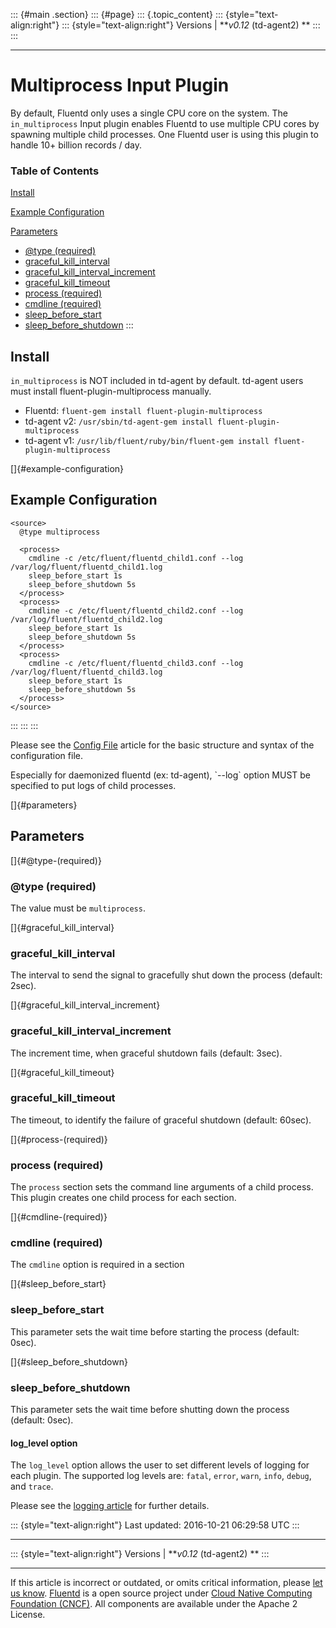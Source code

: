 ::: {#main .section}
::: {#page}
::: {.topic_content}
::: {style="text-align:right"}
::: {style="text-align:right"}
Versions \| ***v0.12* (td-agent2) **
:::
:::

------------------------------------------------------------------------

Multiprocess Input Plugin
=========================

By default, Fluentd only uses a single CPU core on the system. The
`in_multiprocess` Input plugin enables Fluentd to use multiple CPU cores
by spawning multiple child processes. One Fluentd user is using this
plugin to handle 10+ billion records / day.


### Table of Contents

[Install](#install)

[Example Configuration](#example-configuration)

[Parameters](#parameters)

-   [\@type (required)](#@type-(required))
-   [graceful\_kill\_interval](#graceful_kill_interval)
-   [graceful\_kill\_interval\_increment](#graceful_kill_interval_increment)
-   [graceful\_kill\_timeout](#graceful_kill_timeout)
-   [process (required)](#process-(required))
-   [cmdline (required)](#cmdline-(required))
-   [sleep\_before\_start](#sleep_before_start)
-   [sleep\_before\_shutdown](#sleep_before_shutdown)
:::

Install
-------

`in_multiprocess` is NOT included in td-agent by default. td-agent users
must install fluent-plugin-multiprocess manually.

-   Fluentd: `fluent-gem install fluent-plugin-multiprocess`
-   td-agent v2:
    `/usr/sbin/td-agent-gem install fluent-plugin-multiprocess`
-   td-agent v1:
    `/usr/lib/fluent/ruby/bin/fluent-gem install fluent-plugin-multiprocess`

[]{#example-configuration}

Example Configuration
---------------------

``` {.CodeRay}
<source>
  @type multiprocess

  <process>
    cmdline -c /etc/fluent/fluentd_child1.conf --log /var/log/fluent/fluentd_child1.log
    sleep_before_start 1s
    sleep_before_shutdown 5s
  </process>
  <process>
    cmdline -c /etc/fluent/fluentd_child2.conf --log /var/log/fluent/fluentd_child2.log
    sleep_before_start 1s
    sleep_before_shutdown 5s
  </process>
  <process>
    cmdline -c /etc/fluent/fluentd_child3.conf --log /var/log/fluent/fluentd_child3.log
    sleep_before_start 1s
    sleep_before_shutdown 5s
  </process>
</source>
```
:::
:::
:::

Please see the [Config File](config-file) article for the basic
structure and syntax of the configuration file.

Especially for daemonized fluentd (ex: td-agent), \`\--log\` option MUST
be specified to put logs of child processes.

[]{#parameters}

Parameters
----------

[]{#@type-(required)}

### \@type (required)

The value must be `multiprocess`.

[]{#graceful_kill_interval}

### graceful\_kill\_interval

The interval to send the signal to gracefully shut down the process
(default: 2sec).

[]{#graceful_kill_interval_increment}

### graceful\_kill\_interval\_increment

The increment time, when graceful shutdown fails (default: 3sec).

[]{#graceful_kill_timeout}

### graceful\_kill\_timeout

The timeout, to identify the failure of graceful shutdown (default:
60sec).

[]{#process-(required)}

### process (required)

The `process` section sets the command line arguments of a child
process. This plugin creates one child process for each section.

[]{#cmdline-(required)}

### cmdline (required)

The `cmdline` option is required in a section

[]{#sleep_before_start}

### sleep\_before\_start

This parameter sets the wait time before starting the process (default:
0sec).

[]{#sleep_before_shutdown}

### sleep\_before\_shutdown

This parameter sets the wait time before shutting down the process
(default: 0sec).

#### log\_level option

The `log_level` option allows the user to set different levels of
logging for each plugin. The supported log levels are: `fatal`, `error`,
`warn`, `info`, `debug`, and `trace`.

Please see the [logging article](logging) for further details.

::: {style="text-align:right"}
Last updated: 2016-10-21 06:29:58 UTC
:::

------------------------------------------------------------------------

::: {style="text-align:right"}
Versions \| ***v0.12* (td-agent2) **
:::

------------------------------------------------------------------------

If this article is incorrect or outdated, or omits critical information,
please [let us
know](https://github.com/fluent/fluentd-docs/issues?state=open).
[Fluentd](http://www.fluentd.org/) is a open source project under [Cloud
Native Computing Foundation (CNCF)](https://cncf.io/). All components
are available under the Apache 2 License.
